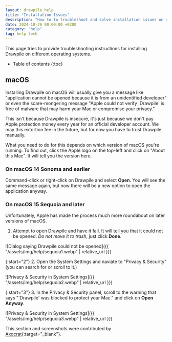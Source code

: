 ```yaml
---
layout: drawpile_help
title: "Installation Issues"
description: "How to to troubleshoot and solve installation issues on various platforms"
date: 2024-10-26 00:00:00 +0200
category: "help"
tag: help tech
---
```


This page tries to provide troubleshooting instructions for installing Drawpile on different operating systems.

* Table of contents
{:toc}

## macOS

Installing Drawpile on macOS will usually give you a message like "application cannot be opened because it is from an unidentified developer" or even the scare-mongering message "Apple could not verify 'Drawpile' is free of malware that may harm your Mac or compromise your privacy."

This isn't because Drawpile is insecure, it's just because we don't pay Apple protection money every year for an official developer account. We may this extortion fee in the future, but for now you have to trust Drawpile manually.

What you need to do for this depends on which version of macOS you're running. To find out, click the Apple logo on the top-left and click on "About this Mac". It will tell you the version here.

### On macOS 14 Sonoma and earlier

Command-click or right-click on Drawpile and select **Open**. You will see the same message again, but now there will be a new option to open the application anyway.

### On macOS 15 Sequoia and later

Unfortunately, Apple has made the process much more roundabout on later versions of macOS.

1. Attempt to open Drawpile and have it fail. It will tell you that it could not be opened. *Do not move it to trash*, just click **Done**.

![Dialog saying Drawpile could not be opened]({{ "/assets/img/help/sequoia1.webp" | relative_url }})

{:start="2"}
2. Open the System Settings and naviate to "Privacy & Security" (you can search for or scroll to it.)

![Privacy & Security in System Settings]({{ "/assets/img/help/sequoia2.webp" | relative_url }})

{:start="3"}
3. In the Privacy & Security panel, scroll to the warning that says "'Drawpile' was blocked to protect your Mac." and click on **Open Anyway**.

![Privacy & Security in System Settings]({{ "/assets/img/help/sequoia3.webp" | relative_url }})

This section and screenshots were contributed by [Axocrat](https://twitter.com/axocract){:target="_blank"}.
